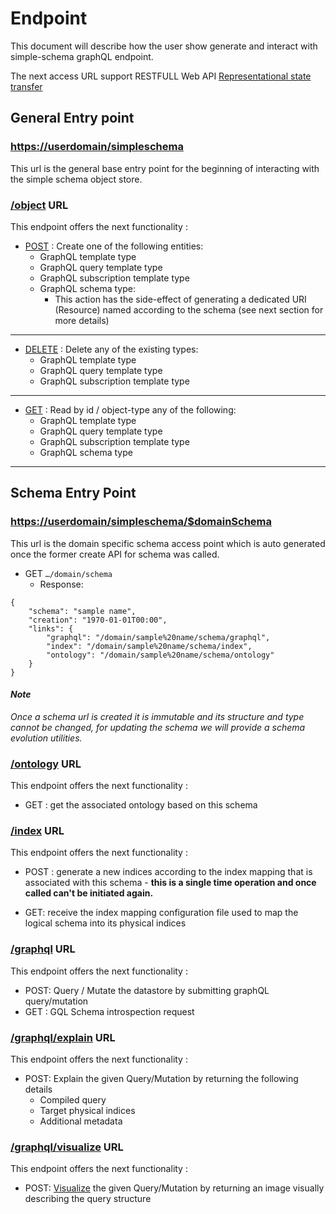 # Endpoint
This document will describe how the user show generate and interact with simple-schema graphQL endpoint.

The next access URL support RESTFULL Web API [Representational state transfer](https://en.wikipedia.org/wiki/Representational_state_transfer) 

## General Entry point
### **[https://userdomain/simpleschema]()**

This url is the general base entry point for the beginning of interacting with the simple schema object store.

### **[/object]()** URL 
This endpoint offers the next functionality :

 - [POST]() :  Create one of the following entities: 
   - GraphQL template type
   - GraphQL query template type
   - GraphQL subscription template type
   - GraphQL schema type:
     - This action has the side-effect of generating a dedicated URI (Resource) named according to the schema (see next section for more details)
---
 - [DELETE]() : Delete any of the existing types:
     - GraphQL template type
     - GraphQL query template type
     - GraphQL subscription template type

---
 - [GET]() : Read by id / object-type any of the following:
     - GraphQL template type
     - GraphQL query template type
     - GraphQL subscription template type
     - GraphQL schema type
---


## Schema Entry Point
### **[https://userdomain/simpleschema/$domainSchema]()**

This url is the domain specific schema access point which is auto generated once the former create API for schema was called.

- GET `…/domain/schema`
  - Response:
```
{
    "schema": "sample name",
    "creation": "1970-01-01T00:00",
    "links": {
        "graphql": "/domain/sample%20name/schema/graphql",
        "index": "/domain/sample%20name/schema/index",
        "ontology": "/domain/sample%20name/schema/ontology"
    }
}
```

#### _Note_
   _Once a schema url is created it is immutable and its structure and type cannot be changed, for updating the schema we will provide a schema evolution utilities._

### [/ontology]() URL
This endpoint offers the next functionality :
   - GET :  get the associated ontology based on this schema  

### [/index]() URL
This endpoint offers the next functionality :

- POST :  generate a new indices according to the index mapping that is associated with this schema - **this is a single time operation and once called can't be initiated again.**


- GET:    receive the index mapping configuration file used to map the logical schema into its physical indices

### [/graphql]() URL
This endpoint offers the next functionality :

   - POST:  Query / Mutate the datastore by submitting graphQL query/mutation 
   - GET :  GQL Schema introspection request  

### [/graphql/explain]() URL
This endpoint offers the next functionality :

   - POST:  Explain the given Query/Mutation by returning the following details
     - Compiled query
     - Target physical indices
     - Additional metadata

### [/graphql/visualize]() URL
This endpoint offers the next functionality :

   - POST:  [Visualize](https://graphviz.org/) the given Query/Mutation by returning an image visually describing the query structure

